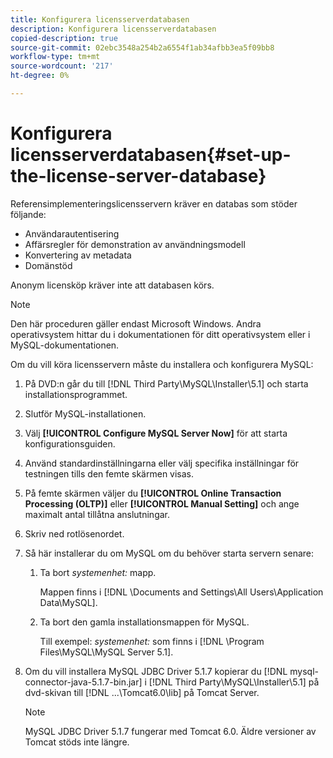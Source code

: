 ```yaml
---
title: Konfigurera licensserverdatabasen
description: Konfigurera licensserverdatabasen
copied-description: true
source-git-commit: 02ebc3548a254b2a6554f1ab34afbb3ea5f09bb8
workflow-type: tm+mt
source-wordcount: '217'
ht-degree: 0%

---
```


# Konfigurera licensserverdatabasen{#set-up-the-license-server-database}

Referensimplementeringslicensservern kräver en databas som stöder följande:

* Användarautentisering
* Affärsregler för demonstration av användningsmodell
* Konvertering av metadata
* Domänstöd

Anonym licensköp kräver inte att databasen körs.

>[!NOTE]
>
>Den här proceduren gäller endast Microsoft Windows. Andra operativsystem hittar du i dokumentationen för ditt operativsystem eller i MySQL-dokumentationen.

Om du vill köra licensservern måste du installera och konfigurera MySQL:

1. På DVD:n går du till [!DNL Third Party\MySQL\Installer\5.1] och starta installationsprogrammet.
1. Slutför MySQL-installationen.
1. Välj **[!UICONTROL Configure MySQL Server Now]** för att starta konfigurationsguiden.
1. Använd standardinställningarna eller välj specifika inställningar för testningen tills den femte skärmen visas.
1. På femte skärmen väljer du **[!UICONTROL Online Transaction Processing (OLTP)]** eller **[!UICONTROL Manual Setting]** och ange maximalt antal tillåtna anslutningar.
1. Skriv ned rotlösenordet.
1. Så här installerar du om MySQL om du behöver starta servern senare:
   1. Ta bort *systemenhet:* mapp.

      Mappen finns i [!DNL \Documents and Settings\All Users\Application Data\MySQL].
   1. Ta bort den gamla installationsmappen för MySQL.

      Till exempel: *systemenhet:* som finns i [!DNL \Program Files\MySQL\MySQL Server 5.1].
1. Om du vill installera MySQL JDBC Driver 5.1.7 kopierar du [!DNL mysql-connector-java-5.1.7-bin.jar] i [!DNL Third Party\MySQL\Installer\5.1] på dvd-skivan till [!DNL ...\Tomcat6.0\lib] på Tomcat Server.

   >[!NOTE]
   >
   >MySQL JDBC Driver 5.1.7 fungerar med Tomcat 6.0. Äldre versioner av Tomcat stöds inte längre.
